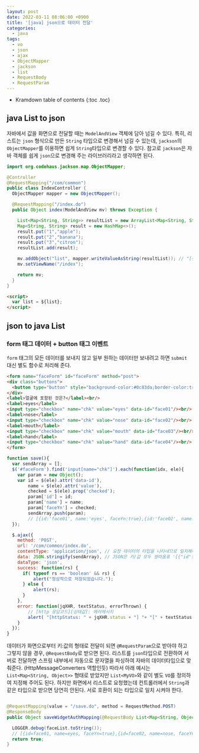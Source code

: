 ```yaml
---
layout: post
date: 2022-03-11 08:06:00 +0900
title: '[java] json으로 데이터 전달'
categories:
  - java
tags:
  - vo
  - json
  - ajax
  - ObjectMapper
  - jackson
  - list
  - RequestBody
  - RequestParam
---
```


* Kramdown table of contents
{:toc .toc}


## java List to json

자바에서 값을 화면으로 전달할 때는 `ModelAndView` 객체에 담아 넘길 수 있다.
특히, 리스트는 `json` 형식으로 만든 `String` 타입으로 변경해서 넘길 수 있는데,
`jackson`의 `ObjectMapper`를 이용하면 쉽게 `String`타입으로 변경할 수 있다.
참고로 `jackson`은 자바 객체를 쉽게 `json`으로 변경해 주는 라이브러리라고 생각하면 된다.

```java
import org.codehaus.jackson.map.ObjectMapper;

@Controller
@RequestMapping("/com/common")
public class IndexController {
  ObjectMapper mapper = new ObjectMapper();

  @RequestMapping("/index.do")
  public Object index(ModelAndView mv) throws Exception {

    List<Map<String, String>> resultList = new ArrayList<Map<String, String>>();
    Map<String, String> result = new HashMap<>();
    result.put("1","apple");
    result.put("2","banana");
    result.put("3","citron");
    resultList.add(result);

    mv.addObject("list", mapper.writeValueAsString(resultList)); // "[{"1":"apple","2":"banan","3":"citron"}]"
    mv.setViewName("/index");

    return mv;
  }
}
```

```html
<script>
  var list = ${list};
</script>
```

## json to java List

### form 태그 데이터 + button 태그 이벤트

`form` 태그의 모든 데이터를 보내지 않고 일부 원하는 데이터만 보내려고 하면 `submit` 대신 별도 함수로 처리해 준다.

```html
<form name="faceForm" id="faceForm" method="post">
<div class="buttons">
  <button type="button" style="background-color:#0c83da;border-color:transparent;color:#fff;border-radius:40px;border-width:1px;height:36px;min-width:50px" onclick="save()">저장</button>
</div>
<label>얼굴에 포함된 것은?</label><br/>
<label>eyes</label>
<input type="checkbox" name="chk" value="eyes" data-id="face01"/><br/>
<label>nose</label>
<input type="checkbox" name="chk" value="nose" data-id="face02"/><br/>
<label>mouth</label>
<input type="checkbox" name="chk" value="mouth" data-id="face03"/><br/>
<label>hand</label>
<input type="checkbox" name="chk" value="hand" data-id="face04"/><br/>
</form>
```

```js
function save(){
  var sendArray = [];
  $('#faceForm').find('input[name="chk"]').each(function(idx, ele){
    var param = new Object();
    var id = $(ele).attr('data-id'),
        name = $(ele).attr('value'),
        checked = $(ele).prop('checked');
        param['id'] = id;
        param['name'] = name;
        param['faceYn'] = checked;
        sendArray.push(param);
        // [{id:'face01', name:'eyes', faceYn:true},{id:'face02', name:'nose', faceYn:true},{id:'face03', name:'mouth', faceYn:true},{id:'face04', name:'hand', faceYn:false}]
  });

  $.ajax({
    method: 'POST',
    url: '/com/common/index.do',
    contentType: 'application/json', // 요청 데이터의 타입을 나타내므로 일치해야 한다.
    data: JSON.stringify(sendArray), // JSON은 키/값 모두 쌍따옴표 '[{"id":"face01","name":"eyes","faceYn":true},{"id":"face02","name":"nose","faceYn":true},{"id":"face03","name":"mouth","faceYn":true},{"id":"face04","name":"hand","faceYn":false}]'
    dataType: 'json',
    success: function(rs) {
      if( typeof rs == 'boolean' && rs) {
          alert("정상적으로 저장되었습니다.");
      } else {
          alert(rs);
      }
    },
    error: function(jqXHR, textStatus, errorThrown) {
        // [http 응답코드][상태값]: 에러메시지
        alert( "[httpStatus: " + jqXHR.status + "] "+ "[" + textStatus + "]: " + errorThrown);
    }
  });
}

```

데이터가 화면으로부터 키:값의 형태로 전달이 되면 `@RequestParam`으로 받아야 하고 그렇지 않을 경우, `@RequestBody`로 받으면 된다.
리스트를 `json`타입으로 전환하여 서버로 전달하면 스프링 내부에서 자동으로 문자열을 파싱하여 자바의 데이터타입으로 맞춰준다. (HttpMessageConverters 역할인듯)
따라서 아래 예시는 `List<Map<String, Object>>` 형태로 받았지만 `List<MyVO>`와 같이 별도 `VO`를 정의하여 지정해 주어도 된다.
하지만 화면에서 리스트로 요청했는데 컨트롤러에서 `String`과 같은 타입으로 받으면 당연히 안된다.
서로 호환이 되는 타입으로 일치 시켜야 한다.

```java

@RequestMapping(value = "/save.do", method = RequestMethod.POST)
@ResponseBody
public Object saveWidgetAuthMapping(@RequestBody List<Map<String, Object>> faceList) throws Exception {

  LOGGER.debug(faceList.toString());
  // [{id=face01, name=eyes, faceYn=true},{id=face02, name=nose, faceYn=true},{id=face03, name=mouth, faceYn=true},{id=face04, name=hand, faceYn=false}]
  return true;
}
```
